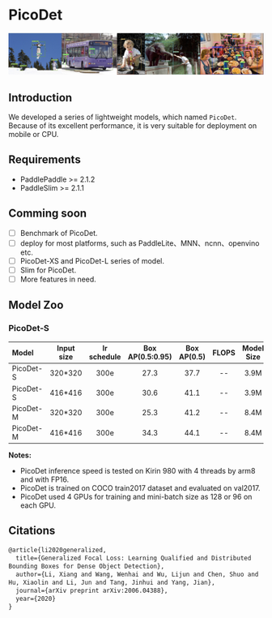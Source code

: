 # PicoDet

![](../../docs/images/picedet_demo.jpeg)
## Introduction

We developed a series of lightweight models, which named `PicoDet`. Because of its excellent performance, it is very suitable for deployment on mobile or CPU.


## Requirements
- PaddlePaddle >= 2.1.2
- PaddleSlim >= 2.1.1

## Comming soon
- [ ] Benchmark of PicoDet.
- [ ] deploy for most platforms, such as PaddleLite、MNN、ncnn、openvino etc.
- [ ] PicoDet-XS and PicoDet-L series of model.
- [ ] Slim for PicoDet.
- [ ] More features in need.

## Model Zoo

### PicoDet-S

| Model                  | Input size | lr schedule | Box AP(0.5:0.95) | Box AP(0.5) | FLOPS | Model Size | Inference Time |                           download                          | config |
| :------------------------ | :-------: | :-------: | :------: | :---: | :---: | :---: | :------------:  | :-------------------------------------------------: | :-----: |
| PicoDet-S    | 320*320    |   300e      |   27.3     | 37.7 | -- | 3.9M | -- | [model](https://paddledet.bj.bcebos.com/models/picodet_s_shufflenetv2_320_coco.pdparams) &#124; [log](https://paddledet.bj.bcebos.com/logs/train_picodet_s_shufflenetv2_320_coco.log) | [config](https://github.com/PaddlePaddle/PaddleDetection/tree/develop/configs/picodet/picodet_s_shufflenetv2_320_coco.yml) |
| PicoDet-S    | 416*416    |   300e      |   30.6     | 41.1 | -- | 3.9M | -- | [model](https://paddledet.bj.bcebos.com/models/picodet_s_shufflenetv2_416_coco.pdparams) &#124; [log](https://paddledet.bj.bcebos.com/logs/train_picodet_s_shufflenetv2_416_coco.log) | [config](https://github.com/PaddlePaddle/PaddleDetection/tree/develop/configs/picodet/picodet_s_shufflenetv2_416_coco.yml) |
| PicoDet-M    | 320*320   |   300e      |   25.3     | 41.2 |  -- | 8.4M | -- | [model](https://paddledet.bj.bcebos.com/models/picodet_m_shufflenetv2_320_coco.pdparams) &#124; [log](https://paddledet.bj.bcebos.com/logs/train_picodet_m_shufflenetv2_320_coco.log) | [config](https://github.com/PaddlePaddle/PaddleDetection/tree/develop/configs/picodet/picodet_m_shufflenetv2_320_coco.yml) |
| PicoDet-M    | 416*416   |   300e      |   34.3     | 44.1 |  -- | 8.4M | -- | [model](https://paddledet.bj.bcebos.com/models/picodet_m_mbv3_320_coco.pdparams) &#124; [log](https://paddledet.bj.bcebos.com/logs/train_picodet_m_mbv3_320_coco.log) | [config](https://github.com/PaddlePaddle/PaddleDetection/tree/develop/configs/picodet/picodet_m_mbv3_320_coco.yml) |


**Notes:**

- PicoDet inference speed is tested on Kirin 980 with 4 threads by arm8 and with FP16.
- PicoDet is trained on COCO train2017 dataset and evaluated on val2017.
- PicoDet used 4 GPUs for training and mini-batch size as 128 or 96 on each GPU.

## Citations
```
@article{li2020generalized,
  title={Generalized Focal Loss: Learning Qualified and Distributed Bounding Boxes for Dense Object Detection},
  author={Li, Xiang and Wang, Wenhai and Wu, Lijun and Chen, Shuo and Hu, Xiaolin and Li, Jun and Tang, Jinhui and Yang, Jian},
  journal={arXiv preprint arXiv:2006.04388},
  year={2020}
}

```
